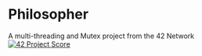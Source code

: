 # Philosopher
A multi-threading and Mutex project from the 42 Network
[![42 Project Score](https://42-project-badge.glitch.me/users/jcourtem/project/PROJECT42)](https://github.com/ricardoreves/42-project-badge)
